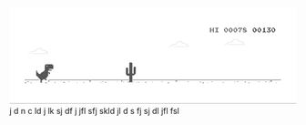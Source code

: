 ![image](https://github.com/sudimuk2017/qwaszx/blob/main/dino.gif)
j
d
n   c  ld  j  lk  sj   df   j   jfl     sfj  skld  jl   d  s   fj   sj    dl     jfl    fsl

